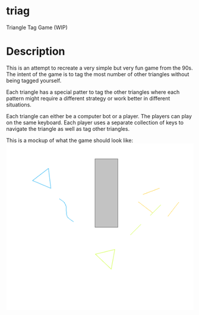 # triag
Triangle Tag Game (WIP)

# Description
This is an attempt to recreate a very simple but very fun
game from the 90s.  The intent of the game is to tag the most
number of other triangles without being tagged yourself.

Each triangle has a special patter to tag the other triangles
where each pattern might require a different strategy or work
better in different situations.

Each triangle can either be a computer bot or a player.  The 
players can play on the same keyboard.  Each player uses a
separate collection of keys to navigate the triangle as well as
tag other triangles.

This is a mockup of what the game should look like:
![Triag Mockup](data/triag_mockup.png)
